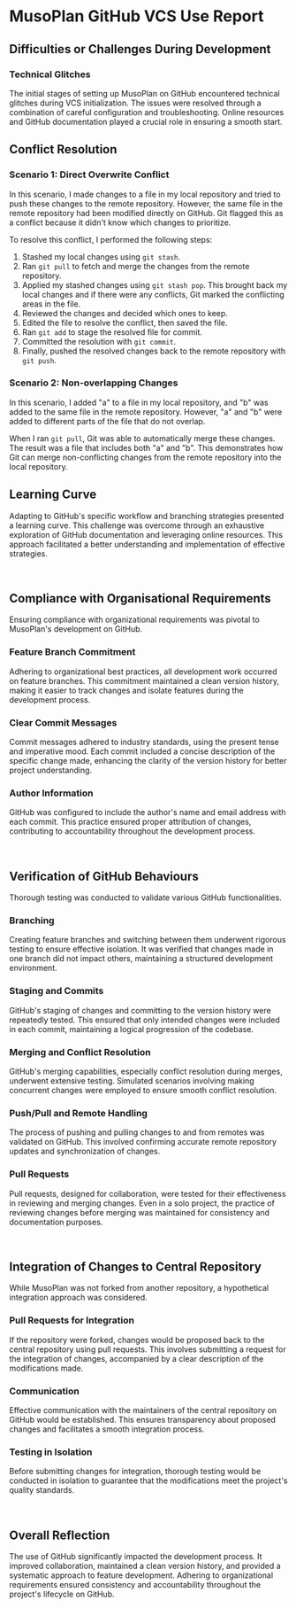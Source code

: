 # MusoPlan GitHub VCS Use Report

## Difficulties or Challenges During Development

### Technical Glitches

The initial stages of setting up MusoPlan on GitHub encountered technical glitches during VCS initialization. The issues were resolved through a combination of careful configuration and troubleshooting. Online resources and GitHub documentation played a crucial role in ensuring a smooth start.

## Conflict Resolution

### Scenario 1: Direct Overwrite Conflict

In this scenario, I made changes to a file in my local repository and tried to push these changes to the remote repository. However, the same file in the remote repository had been modified directly on GitHub. Git flagged this as a conflict because it didn't know which changes to prioritize.

To resolve this conflict, I performed the following steps:

1. Stashed my local changes using `git stash`.
2. Ran `git pull` to fetch and merge the changes from the remote repository.
3. Applied my stashed changes using `git stash pop`. This brought back my local changes and if there were any conflicts, Git marked the conflicting areas in the file.
4. Reviewed the changes and decided which ones to keep.
5. Edited the file to resolve the conflict, then saved the file.
6. Ran `git add` to stage the resolved file for commit.
7. Committed the resolution with `git commit`.
8. Finally, pushed the resolved changes back to the remote repository with `git push`.

### Scenario 2: Non-overlapping Changes

In this scenario, I added "a" to a file in my local repository, and "b" was added to the same file in the remote repository. However, "a" and "b" were added to different parts of the file that do not overlap.

When I ran `git pull`, Git was able to automatically merge these changes. The result was a file that includes both "a" and "b". This demonstrates how Git can merge non-conflicting changes from the remote repository into the local repository.

## Learning Curve

Adapting to GitHub's specific workflow and branching strategies presented a learning curve. This challenge was overcome through an exhaustive exploration of GitHub documentation and leveraging online resources. This approach facilitated a better understanding and implementation of effective strategies.

<br/>

## Compliance with Organisational Requirements

Ensuring compliance with organizational requirements was pivotal to MusoPlan's development on GitHub.

### Feature Branch Commitment

Adhering to organizational best practices, all development work occurred on feature branches. This commitment maintained a clean version history, making it easier to track changes and isolate features during the development process.

### Clear Commit Messages

Commit messages adhered to industry standards, using the present tense and imperative mood. Each commit included a concise description of the specific change made, enhancing the clarity of the version history for better project understanding.

### Author Information

GitHub was configured to include the author's name and email address with each commit. This practice ensured proper attribution of changes, contributing to accountability throughout the development process.

<br/>

## Verification of GitHub Behaviours

Thorough testing was conducted to validate various GitHub functionalities.

### Branching

Creating feature branches and switching between them underwent rigorous testing to ensure effective isolation. It was verified that changes made in one branch did not impact others, maintaining a structured development environment.

### Staging and Commits

GitHub's staging of changes and committing to the version history were repeatedly tested. This ensured that only intended changes were included in each commit, maintaining a logical progression of the codebase.

### Merging and Conflict Resolution

GitHub's merging capabilities, especially conflict resolution during merges, underwent extensive testing. Simulated scenarios involving making concurrent changes were employed to ensure smooth conflict resolution.

### Push/Pull and Remote Handling

The process of pushing and pulling changes to and from remotes was validated on GitHub. This involved confirming accurate remote repository updates and synchronization of changes.

### Pull Requests

Pull requests, designed for collaboration, were tested for their effectiveness in reviewing and merging changes. Even in a solo project, the practice of reviewing changes before merging was maintained for consistency and documentation purposes.

<br/>

## Integration of Changes to Central Repository

While MusoPlan was not forked from another repository, a hypothetical integration approach was considered.

### Pull Requests for Integration

If the repository were forked, changes would be proposed back to the central repository using pull requests. This involves submitting a request for the integration of changes, accompanied by a clear description of the modifications made.

### Communication

Effective communication with the maintainers of the central repository on GitHub would be established. This ensures transparency about proposed changes and facilitates a smooth integration process.

### Testing in Isolation

Before submitting changes for integration, thorough testing would be conducted in isolation to guarantee that the modifications meet the project's quality standards.

<br/>

## Overall Reflection

The use of GitHub significantly impacted the development process. It improved collaboration, maintained a clean version history, and provided a systematic approach to feature development. Adhering to organizational requirements ensured consistency and accountability throughout the project's lifecycle on GitHub.
